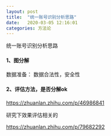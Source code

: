 ```yaml
---
layout: post
title:  "统一账号识别分析思路"
date:   2020-03-05 12:16:01
categories: 方法论
---
```



统一账号识别分析思路

#### 1、图分解
数据准备：
数据合法性，安全性





#### 2、评估方法，是否分解ok
 https://zhuanlan.zhihu.com/p/46986841

 研究下效果评估相关的

https://zhuanlan.zhihu.com/p/79682292
